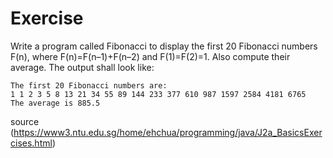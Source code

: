 # Exercise 

Write a program called Fibonacci to display the first 20 Fibonacci numbers F(n), where F(n)=F(n–1)+F(n–2) and F(1)=F(2)=1. Also compute their average. The output shall look like:

```
The first 20 Fibonacci numbers are:
1 1 2 3 5 8 13 21 34 55 89 144 233 377 610 987 1597 2584 4181 6765
The average is 885.5
```
source (https://www3.ntu.edu.sg/home/ehchua/programming/java/J2a_BasicsExercises.html)
